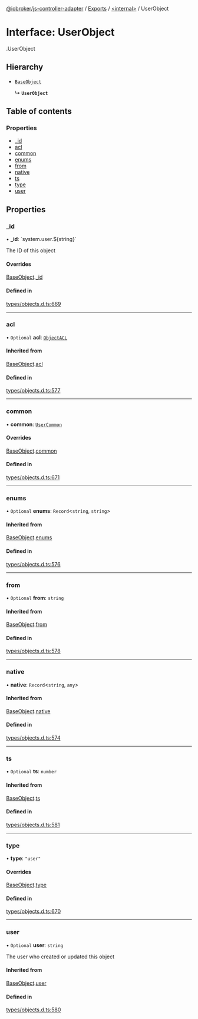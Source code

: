 [@iobroker/js-controller-adapter](../README.md) / [Exports](../modules.md) / [<internal\>](../modules/internal_.md) / UserObject

# Interface: UserObject

[<internal>](../modules/internal_.md).UserObject

## Hierarchy

- [`BaseObject`](internal_.BaseObject.md)

  ↳ **`UserObject`**

## Table of contents

### Properties

- [\_id](internal_.UserObject.md#_id)
- [acl](internal_.UserObject.md#acl)
- [common](internal_.UserObject.md#common)
- [enums](internal_.UserObject.md#enums)
- [from](internal_.UserObject.md#from)
- [native](internal_.UserObject.md#native)
- [ts](internal_.UserObject.md#ts)
- [type](internal_.UserObject.md#type)
- [user](internal_.UserObject.md#user)

## Properties

### \_id

• **\_id**: \`system.user.${string}\`

The ID of this object

#### Overrides

[BaseObject](internal_.BaseObject.md).[_id](internal_.BaseObject.md#_id)

#### Defined in

[types/objects.d.ts:669](https://github.com/ioBroker/ioBroker.js-controller/blob/16cebeed/packages/types/objects.d.ts#L669)

___

### acl

• `Optional` **acl**: [`ObjectACL`](internal_.ObjectACL.md)

#### Inherited from

[BaseObject](internal_.BaseObject.md).[acl](internal_.BaseObject.md#acl)

#### Defined in

[types/objects.d.ts:577](https://github.com/ioBroker/ioBroker.js-controller/blob/16cebeed/packages/types/objects.d.ts#L577)

___

### common

• **common**: [`UserCommon`](internal_.UserCommon.md)

#### Overrides

[BaseObject](internal_.BaseObject.md).[common](internal_.BaseObject.md#common)

#### Defined in

[types/objects.d.ts:671](https://github.com/ioBroker/ioBroker.js-controller/blob/16cebeed/packages/types/objects.d.ts#L671)

___

### enums

• `Optional` **enums**: `Record`<`string`, `string`\>

#### Inherited from

[BaseObject](internal_.BaseObject.md).[enums](internal_.BaseObject.md#enums)

#### Defined in

[types/objects.d.ts:576](https://github.com/ioBroker/ioBroker.js-controller/blob/16cebeed/packages/types/objects.d.ts#L576)

___

### from

• `Optional` **from**: `string`

#### Inherited from

[BaseObject](internal_.BaseObject.md).[from](internal_.BaseObject.md#from)

#### Defined in

[types/objects.d.ts:578](https://github.com/ioBroker/ioBroker.js-controller/blob/16cebeed/packages/types/objects.d.ts#L578)

___

### native

• **native**: `Record`<`string`, `any`\>

#### Inherited from

[BaseObject](internal_.BaseObject.md).[native](internal_.BaseObject.md#native)

#### Defined in

[types/objects.d.ts:574](https://github.com/ioBroker/ioBroker.js-controller/blob/16cebeed/packages/types/objects.d.ts#L574)

___

### ts

• `Optional` **ts**: `number`

#### Inherited from

[BaseObject](internal_.BaseObject.md).[ts](internal_.BaseObject.md#ts)

#### Defined in

[types/objects.d.ts:581](https://github.com/ioBroker/ioBroker.js-controller/blob/16cebeed/packages/types/objects.d.ts#L581)

___

### type

• **type**: ``"user"``

#### Overrides

[BaseObject](internal_.BaseObject.md).[type](internal_.BaseObject.md#type)

#### Defined in

[types/objects.d.ts:670](https://github.com/ioBroker/ioBroker.js-controller/blob/16cebeed/packages/types/objects.d.ts#L670)

___

### user

• `Optional` **user**: `string`

The user who created or updated this object

#### Inherited from

[BaseObject](internal_.BaseObject.md).[user](internal_.BaseObject.md#user)

#### Defined in

[types/objects.d.ts:580](https://github.com/ioBroker/ioBroker.js-controller/blob/16cebeed/packages/types/objects.d.ts#L580)
